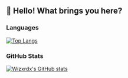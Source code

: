 ## 👋 Hello! What brings you here?

### Languages
[![Top Langs](https://github-readme-stats-git-masterorgs-github-readme-stats-team.vercel.app/api/top-langs/?username=wizxrdx&theme=tokyonight&layout=compact&include_orgs=true)](https://github.com/Wizxrdx)

### GitHub Stats
[![Wizxrdx's GitHub stats](https://github-readme-stats-git-masterorgs-github-readme-stats-team.vercel.app/api?username=wizxrdx&show_icons=true&theme=tokyonight&count_private=true)](https://github.com/Wizxrdx)
